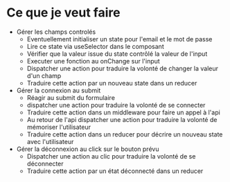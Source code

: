# Ce que je veut faire

- Gérer les champs controlés
  - Eventuellement initialiser un state pour l'email et le mot de passe
  - Lire ce state via useSelector dans le composant
  - Vérifier que la valeur issue du state contrôlé la valeur de l'input
  - Executer une fonction au onChange sur l'input
  - Dispatcher une action pour traduire la volonté de changer la valeur d'un champ
  - Traduire cette action par un nouveau state dans un reducer
- Gérer la connexion au submit
  - Réagir au submit du formulaire
  - dispatcher une action pour traduire la volonté de se connecter
  - Traduire cette action dans un middleware pour faire un appel à l'api
  - Au retour de l'api dispatcher une action pour traduire la volonté de mémoriser l'utilisateur
  - Traduire cette action dans un reducer pour décrire un nouveau state avec l'utilisateur
- Gérer la déconnexion au click sur le bouton prévu
  - Dispatcher une action au clic pour traduire la volonté de se déconnecter
  - Traduire cette action par un état déconnecté dans un reducer
